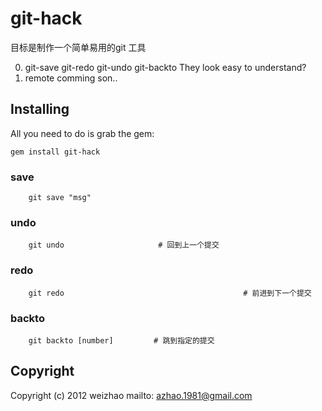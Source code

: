 # git-hack

目标是制作一个简单易用的git 工具

0. git-save git-redo git-undo git-backto They look easy to understand?  
1. remote comming son..


## Installing

All you need to do is grab the gem:

    gem install git-hack


### save
		git save "msg"

### undo
		git undo                     # 回到上一个提交

### redo
		git redo 										# 前进到下一个提交

### backto
		git backto [number]         # 跳到指定的提交

## Copyright

Copyright (c) 2012 weizhao mailto: azhao.1981@gmail.com
